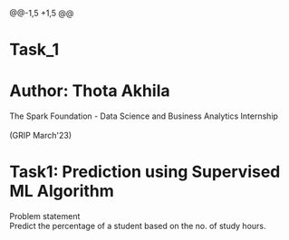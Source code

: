 @@-1,5 +1,5 @@
# Task_1 
# Author: Thota Akhila
The Spark Foundation - Data Science and Business Analytics Internship <br><br>
(GRIP March'23)

# Task1: Prediction using Supervised ML Algorithm
Problem statement<br>
Predict the percentage of a student based on the no. of study hours.
